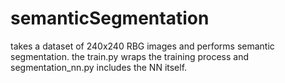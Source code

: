 # semanticSegmentation

takes a dataset of 240x240 RBG images and performs semantic segmentation.
the train.py wraps the training process and segmentation_nn.py includes the NN itself.
